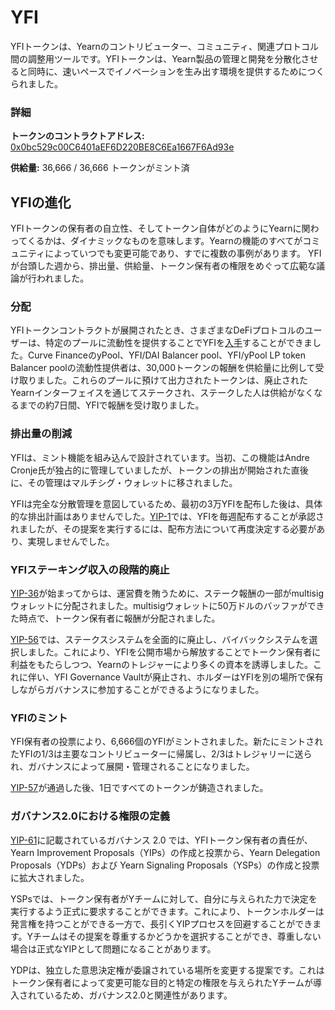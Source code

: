 # YFI 

YFIトークンは、Yearnのコントリビューター、コミュニティ、関連プロトコル間の調整用ツールです。YFIトークンは、Yearn製品の管理と開発を分散化させると同時に、速いペースでイノベーションを生み出す環境を提供するためにつくられました。

### 詳細

**トークンのコントラクトアドレス:** [0x0bc529c00C6401aEF6D220BE8C6Ea1667F6Ad93e](https://etherscan.io/address/0x0bc529c00C6401aEF6D220BE8C6Ea1667F6Ad93e)

**供給量:** 36,666 / 36,666 トークンがミント済


## YFIの進化

YFIトークンの保有者の自立性、そしてトークン自体がどのようにYearnに関わってくるかは、ダイナミックなものを意味します。Yearnの機能のすべてがコミュニティによっていつでも変更可能であり、すでに複数の事例があります。
YFIが台頭した週から、排出量、供給量、トークン保有者の権限をめぐって広範な議論が行われました。


### 分配

YFIトークンコントラクトが展開されたとき、さまざまなDeFiプロトコルのユーザーは、特定のプールに流動性を提供することでYFIを[入手](https://www.youtube.com/watch?v=kjv-sW2PBS4&ab_channel=DeFiTutorialswithDeFiDad)することができました。Curve FinanceのyPool、YFI/DAI Balancer pool、YFI/yPool LP token Balancer poolの流動性提供者は、30,000トークンの報酬を供給量に比例して受け取りました。これらのプールに預けて出力されたトークンは、廃止されたYearnインターフェイスを通じてステークされ、ステークした人は供給がなくなるまでの約7日間、YFIで報酬を受け取りました。


### 排出量の削減

YFIは、ミント機能を組み込んで設計されています。当初、この機能はAndre Cronje氏が独占的に管理していましたが、トークンの排出が開始された直後に、その管理はマルチシグ・ウォレットに移されました。

YFIは完全な分散管理を意図しているため、最初の3万YFIを配布した後は、具体的な排出計画はありませんでした。[YIP-1](https://yips.yearn.finance/YIPS/yip-1)では、YFIを毎週配布することが承認されましたが、その提案を実行するには、配布方法について再度決定する必要があり、実現しませんでした。


### YFIステーキング収入の段階的廃止

[YIP-36](https://yips.yearn.finance/YIPS/yip-36)が始まってからは、運営費を賄うために、ステーク報酬の一部がmultisigウォレットに分配されました。multisigウォレットに50万ドルのバッファができた時点で、トークン保有者に報酬が分配されました。

[YIP-56](https://snapshot.org/#/yearn/proposal/Qmb6gBzjvgLMazSrQQGVcjutLNdkVyM2Lh6yckMzdoaHWZ)では、ステークスシステムを全面的に廃止し、バイバックシステムを選択しました。これにより、YFIを公開市場から解放することでトークン保有者に利益をもたらしつつ、Yearnのトレジャーにより多くの資本を誘導しました。これに伴い、YFI Governance Vaultが廃止され、ホルダーはYFIを別の場所で保有しながらガバナンスに参加することができるようになりました。


### YFIのミント

YFI保有者の投票により、6,666個のYFIがミントされました。新たにミントされたYFIの1/3は主要なコントリビューターに帰属し、2/3はトレジャリーに送られ、ガバナンスによって展開・管理されることになりました。

[YIP-57](https://snapshot.org/#/yearn/proposal/QmX8oYTSkaXSARYZn7RuQzUufW9bVVQtwJ3zxurWrquS9a)が通過した後、1日ですべてのトークンが鋳造されました。 


### ガバナンス2.0における権限の定義

[YIP-61](https://snapshot.org/#/ybaby.eth/proposal/QmSMyYeKrRpnA7Xn56o2NtbCUzxmhzCupL7LxMA1reXxq4)に記載されているガバナンス 2.0 では、YFIトークン保有者の責任が、Yearn Improvement Proposals（YIPs）の作成と投票から、Yearn Delegation Proposals（YDPs）および Yearn Signaling Proposals（YSPs）の作成と投票に拡大されました。

YSPsでは、トークン保有者がYチームに対して、自分に与えられた力で決定を実行するよう正式に要求することができます。これにより、トークンホルダーは発言権を持つことができる一方で、長引くYIPプロセスを回避することができます。Yチームはその提案を尊重するかどうかを選択することができ、尊重しない場合は正式なYIPとして問題になることがあります。

YDPは、独立した意思決定権が委譲されている場所を変更する提案です。これはトークン保有者によって変更可能な目的と特定の権限を与えられたYチームが導入されているため、ガバナンス2.0と関連性があります。


